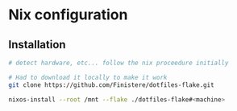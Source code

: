 # Nix configuration

## Installation

```sh
# detect hardware, etc... follow the nix proceedure initially

# Had to download it locally to make it work
git clone https://github.com/Finistere/dotfiles-flake.git

nixos-install --root /mnt --flake ./dotfiles-flake#<machine>
```
